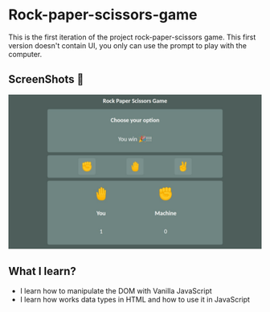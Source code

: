 # Rock-paper-scissors-game

This is the first iteration of the project rock-paper-scissors game. This first version doesn't contain UI, you only can use the prompt to play with the computer.

## ScreenShots 📸

![ScreenShot](assets/game-screenshot.jpeg)

## What I learn?

- I learn how to manipulate the DOM with Vanilla JavaScript
- I learn how works data types in HTML and how to use it in JavaScript
